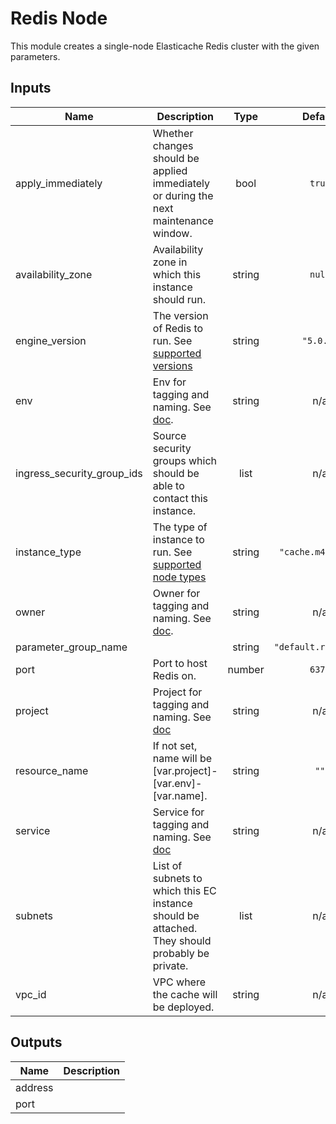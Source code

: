 # Redis Node

This module creates a single-node Elasticache Redis cluster with the given
parameters.

<!-- START -->
## Inputs

| Name | Description | Type | Default | Required |
|------|-------------|:----:|:-----:|:-----:|
| apply\_immediately | Whether changes should be applied immediately or during the next maintenance window. | bool | `true` | no |
| availability\_zone | Availability zone in which this instance should run. | string | `null` | no |
| engine\_version | The version of Redis to run. See [supported versions](https://docs.aws.amazon.com/AmazonElastiCache/latest/red-ug/supported-engine-versions.html) | string | `"5.0.5"` | no |
| env | Env for tagging and naming. See [doc](../README.md#consistent-tagging). | string | n/a | yes |
| ingress\_security\_group\_ids | Source security groups which should be able to contact this instance. | list | n/a | yes |
| instance\_type | The type of instance to run. See [supported node types](https://docs.aws.amazon.com/AmazonElastiCache/latest/red-ug/CacheNodes.SupportedTypes.html) | string | `"cache.m4.large"` | no |
| owner | Owner for tagging and naming. See [doc](../README.md#consistent-tagging). | string | n/a | yes |
| parameter\_group\_name |  | string | `"default.redis5.0"` | no |
| port | Port to host Redis on. | number | `6379` | no |
| project | Project for tagging and naming. See [doc](../README.md#consistent-tagging) | string | n/a | yes |
| resource\_name | If not set, name will be [var.project]-[var.env]-[var.name]. | string | `""` | no |
| service | Service for tagging and naming. See [doc](../README.md#consistent-tagging) | string | n/a | yes |
| subnets | List of subnets to which this EC instance should be attached. They should probably be private. | list | n/a | yes |
| vpc\_id | VPC where the cache will be deployed. | string | n/a | yes |

## Outputs

| Name | Description |
|------|-------------|
| address |  |
| port |  |

<!-- END -->
